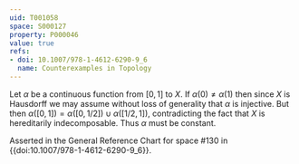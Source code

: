 ```yaml
---
uid: T001058
space: S000127
property: P000046
value: true
refs:
- doi: 10.1007/978-1-4612-6290-9_6
  name: Counterexamples in Topology
---
```


Let $\alpha$ be a continuous function from $[0,1]$ to $X$. If $\alpha(0) \ne \alpha(1)$ then since $X$ is Hausdorff we may assume without loss of generality that $\alpha$ is injective. But then $\alpha([0,1]) = \alpha([0, 1/2]) \cup \alpha([1/2, 1])$, contradicting the fact that $X$ is hereditarily indecomposable. Thus $\alpha$ must be constant.

Asserted in the General Reference Chart for space #130 in
{{doi:10.1007/978-1-4612-6290-9_6}}.
